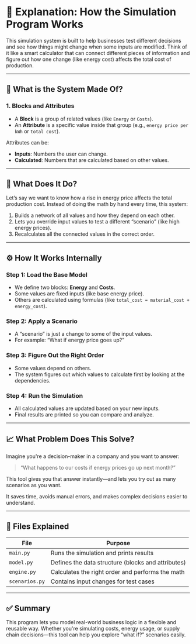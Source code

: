 # 🧠 Explanation: How the Simulation Program Works

This simulation system is built to help businesses test different decisions and see how things might change when some inputs are modified. Think of it like a smart calculator that can connect different pieces of information and figure out how one change (like energy cost) affects the total cost of production.

---

## 🧱 What is the System Made Of?

### 1. Blocks and Attributes
- A **Block** is a group of related values (like `Energy` or `Costs`).
- An **Attribute** is a specific value inside that group (e.g., `energy price per kWh` or `total cost`).

Attributes can be:
- **Inputs**: Numbers the user can change.
- **Calculated**: Numbers that are calculated based on other values.

---

## 🧪 What Does It Do?

Let’s say we want to know how a rise in energy price affects the total production cost. Instead of doing the math by hand every time, this system:
1. Builds a network of all values and how they depend on each other.
2. Lets you override input values to test a different “scenario” (like high energy prices).
3. Recalculates all the connected values in the correct order.

---

## ⚙️ How It Works Internally

### Step 1: Load the Base Model
- We define two blocks: **Energy** and **Costs**.
- Some values are fixed inputs (like base energy price).
- Others are calculated using formulas (like `total_cost = material_cost + energy_cost`).

### Step 2: Apply a Scenario
- A “scenario” is just a change to some of the input values.
- For example: “What if energy price goes up?”

### Step 3: Figure Out the Right Order
- Some values depend on others.
- The system figures out which values to calculate first by looking at the dependencies.

### Step 4: Run the Simulation
- All calculated values are updated based on your new inputs.
- Final results are printed so you can compare and analyze.

---

## 📈 What Problem Does This Solve?

Imagine you're a decision-maker in a company and you want to answer:
> “What happens to our costs if energy prices go up next month?”

This tool gives you that answer instantly—and lets you try out as many scenarios as you want.

It saves time, avoids manual errors, and makes complex decisions easier to understand.

---

## 🧰 Files Explained

| File             | Purpose                                               |
|------------------|--------------------------------------------------------|
| `main.py`        | Runs the simulation and prints results                |
| `model.py`       | Defines the data structure (blocks and attributes)    |
| `engine.py`      | Calculates the right order and performs the math      |
| `scenarios.py`   | Contains input changes for test cases                 |

---

## ✅ Summary

This program lets you model real-world business logic in a flexible and reusable way. Whether you're simulating costs, energy usage, or supply chain decisions—this tool can help you explore “what if?” scenarios easily.

